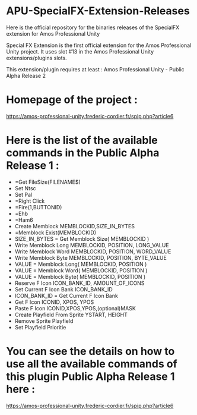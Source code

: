 # APU-SpecialFX-Extension-Releases
Here is the official repository for the binaries releases of the SpecialFX extension for Amos Professional Unity

Special FX Extension is the first official extension for the Amos Professional Unity project.
It uses slot #13 in the Amos Professional Unity extensions/plugins slots.

This extension/plugin requires at least : Amos Professional Unity - Public Alpha Release 2

# Homepage of the project :
  https://amos-professional-unity.frederic-cordier.fr/spip.php?article6

# Here is the list of the available commands in the Public Alpha Release 1 :

* =Get FileSize(FILENAME$)
* Set Ntsc
* Set Pal
* =Right Click
* =Fire(1,BUTTONID)
* =Ehb
* =Ham6
* Create Memblock MEMBLOCKID,SIZE_IN_BYTES
* =Memblock Exist(MEMBLOCKID)
* SIZE_IN_BYTES = Get Memblock Size( MEMBLOCKID )
* Write Memblock Long MEMBLOCKID, POSITION, LONG_VALUE
* Write Memblock Word MEMBLOCKID, POSITION, WORD_VALUE
* Write Memblock Byte MEMBLOCKID, POSITION, BYTE_VALUE
* VALUE = Memblock Long( MEMBLOCKID, POSITION )
* VALUE = Memblock Word( MEMBLOCKID, POSITION )
* VALUE = Memblock Byte( MEMBLOCKID, POSITION )
* Reserve F Icon ICON_BANK_ID, AMOUNT_OF_ICONS
* Set Current F Icon Bank ICON_BANK_ID
* ICON_BANK_ID = Get Current F Icon Bank
* Get F Icon ICONID, XPOS, YPOS
* Paste F Icon ICONID,XPOS,YPOS,(optional)MASK
* Create Playfield From Sprite YSTART, HEIGHT
* Remove Sprite Playfield
* Set Playfield Prioritie

# You can see the details on how to use all the available commands of this plugin Public Alpha Release 1 here :
  https://amos-professional-unity.frederic-cordier.fr/spip.php?article6
